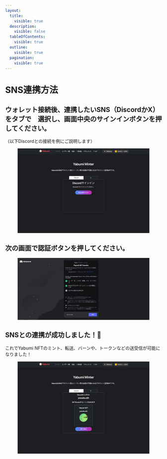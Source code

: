 ```yaml
---
layout:
  title:
    visible: true
  description:
    visible: false
  tableOfContents:
    visible: true
  outline:
    visible: true
  pagination:
    visible: true
---
```


# SNS連携方法

## ウォレット接続後、連携したいSNS（DiscordかX）をタブで　選択し、画面中央のサインインボタンを押してください。

（以下Discordとの接続を例にご説明します）

<figure><img src="../../.gitbook/assets/FireShot Capture 053 - Yabumi Minter - www.yabumi.defigeek.xyz.png" alt=""><figcaption></figcaption></figure>

## 次の画面で認証ボタンを押してください。

<figure><img src="../../.gitbook/assets/image (21).png" alt=""><figcaption></figcaption></figure>

## SNSとの連携が成功しました！🎉

これでYabumi NFTのミント、転送、バーンや、トークンなどの送受信が可能になりました！

<figure><img src="../../.gitbook/assets/Group 1.png" alt=""><figcaption></figcaption></figure>
